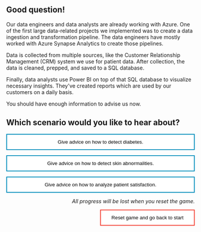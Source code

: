 <style>
.button  {
  border: none;
  color: black;
  width: 100%;
  padding: 12px 28px;
  background-color: white;
  border: 2px solid #008CBA;
  transition-duration: 0.4s;
}
.button:hover  {
  background-color: #008CBA;
  color: white; 
  border: 2px solid #008CBA;
}
.resetbutton  {
  border: none;
  color: black;
  float: right;
  padding: 12px 28px;
  background-color: white;
  border: 2px solid #f44336;
  transition-duration: 0.4s;
}
.resetbutton:hover  {
  background-color: #f44336;
  color: white; 
  border: 2px solid #f44336;
}
</style>

## Good question!

Our data engineers and data analysts are already working with Azure. One of the first large data-related projects we implemented was to create a data ingestion and transformation pipeline. The data engineers have mostly worked with Azure Synapse Analytics to create those pipelines.

Data is collected from multiple sources, like the Customer Relationship Management (CRM) system we use for patient data. After collection, the data is cleaned, prepped, and saved to a SQL database. 

Finally, data analysts use Power BI on top of that SQL database to visualize necessary insights. They've created reports which are used by our customers on a daily basis.

You should have enough information to advise us now.

## Which scenario would you like to hear about?

<button class="button" onclick="window.location.href='../advice/01';">Give advice on how to detect diabetes.</button>

<button class="button" onclick="window.location.href='../advice/02';">Give advice on how to detect skin abnormalities.</button>

<button class="button" onclick="window.location.href='../advice/03';">Give advice on how to analyze patient satisfaction.</button>

<p style="text-align:right;"><i>All progress will be lost when you reset the game.</i></p>

<button class="resetbutton" onclick="window.location.href='../../00-start-training';">Reset game and go back to start</button>
